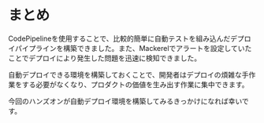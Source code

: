 # まとめ

CodePipelineを使用することで、比較的簡単に自動テストを組み込んだデプロイパイプラインを構築できました。また、Mackerelでアラートを設定していたことでデプロイにより発生した問題を迅速に検知できました。

自動デプロイできる環境を構築しておくことで、開発者はデプロイの煩雑な手作業をする必要がなくなり、プロダクトの価値を生み出す作業に集中できます。

今回のハンズオンが自動デプロイ環境を構築してみるきっかけになれば幸いです。
